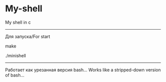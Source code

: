# My-shell
My shell in c

------------------------------

Для запуска/For start

make

./minishell

-----------------------------

Работает как урезанная версия bash...
Works like a stripped-down version of bash...
